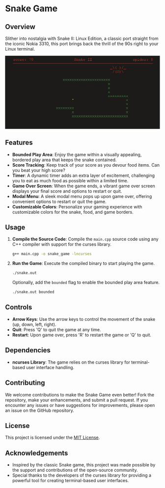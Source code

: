 
# Snake Game

## Overview

Slither into nostalgia with Snake II: Linux Edition, a classic port straight from the iconic Nokia 3310, this port brings back the thrill of the 90s right to your Linux terminal.

![Snake Game Screenshot](screenshots/spider.png)

## Features

- **Bounded Play Area**: Enjoy the game within a visually appealing, bordered play area that keeps the snake contained.
- **Score Tracking**: Keep track of your score as you devour food items. Can you beat your high score?
- **Timer**: A dynamic timer adds an extra layer of excitement, challenging you to eat as much food as possible within a limited time.
- **Game Over Screen**: When the game ends, a vibrant game over screen displays your final score and options to restart or quit.
- **Modal Menu**: A sleek modal menu pops up upon game over, offering convenient options to restart or quit the game.
- **Customizable Colors**: Personalize your gaming experience with customizable colors for the snake, food, and game borders.

## Usage

1. **Compile the Source Code**: Compile the `main.cpp` source code using any C++ compiler with support for the curses library.

    ```bash
    g++ main.cpp -o snake_game -lncurses
    ```

2. **Run the Game**: Execute the compiled binary to start playing the game.

    ```bash
    ./snake.out
    ```

    Optionally, add the `bounded` flag to enable the bounded play area feature.

    ```bash
    ./snake.out bounded
    ```

## Controls

- **Arrow Keys**: Use the arrow keys to control the movement of the snake (up, down, left, right).
- **Quit**: Press 'Q' to quit the game at any time.
- **Restart**: Upon game over, press 'R' to restart the game or 'Q' to quit.

## Dependencies

- **ncurses Library**: The game relies on the curses library for terminal-based user interface handling.

## Contributing

We welcome contributions to make the Snake Game even better! Fork the repository, make your enhancements, and submit a pull request. If you encounter any issues or have suggestions for improvements, please open an issue on the GitHub repository.

## License

This project is licensed under the [MIT License](LICENSE).

## Acknowledgements

- Inspired by the classic Snake game, this project was made possible by the support and contributions of the open-source community.
- Special thanks to the developers of the curses library for providing a powerful tool for creating terminal-based user interfaces.
